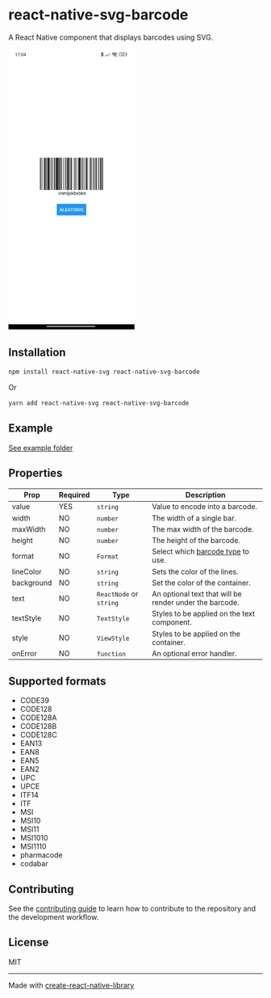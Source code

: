 # react-native-svg-barcode

A React Native component that displays barcodes using SVG.

<img src="images/app-example.jpg" alt="Screenshot Example" width="250px">

## Installation

```sh
npm install react-native-svg react-native-svg-barcode
```

Or

```sh
yarn add react-native-svg react-native-svg-barcode
```

## Example

<a href="https://github.com/cervisebas/react-native-svg-barcode/tree/main/example" target="_blank">
    See example folder
</a>

## Properties

| Prop       | Required | Type                    | Description                                             |
| ---------- | -------- | ----------------------- | ------------------------------------------------------- |
| value      | YES      | `string`                | Value to encode into a barcode.                         |
| width      | NO       | `number`                | The width of a single bar.                              |
| maxWidth   | NO       | `number`                | The max width of the barcode.                           |
| height     | NO       | `number`                | The height of the barcode.                              |
| format     | NO       | `Format`                | Select which [barcode type](#supported-formats) to use. |
| lineColor  | NO       | `string`                | Sets the color of the lines.                            |
| background | NO       | `string`                | Set the color of the container.                         |
| text       | NO       | `ReactNode` or `string` | An optional text that will be render under the barcode. |
| textStyle  | NO       | `TextStyle`             | Styles to be applied on the text component.             |
| style      | NO       | `ViewStyle`             | Styles to be applied on the container.                  |
| onError    | NO       | `function`              | An optional error handler.                              |


## Supported formats

- CODE39
- CODE128
- CODE128A
- CODE128B
- CODE128C
- EAN13
- EAN8
- EAN5
- EAN2
- UPC
- UPCE
- ITF14
- ITF
- MSI
- MSI10
- MSI11
- MSI1010
- MSI1110
- pharmacode
- codabar

## Contributing

See the [contributing guide](CONTRIBUTING.md) to learn how to contribute to the repository and the development workflow.

## License

MIT

---

Made with [create-react-native-library](https://github.com/callstack/react-native-builder-bob)
